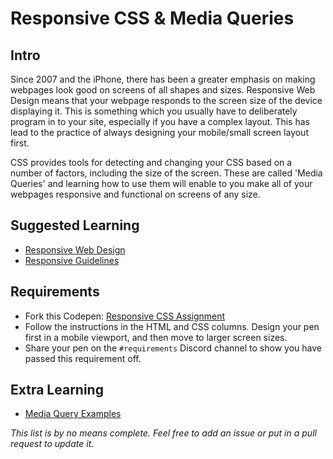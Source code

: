 # Responsive CSS & Media Queries

## Intro

Since 2007 and the iPhone, there has been a greater emphasis on making webpages look good on screens of all shapes and sizes. Responsive Web Design means that your webpage responds to the screen size of the device displaying it. This is something which you usually have to deliberately program in to your site, especially if you have a complex layout. This has lead to the practice of always designing your mobile/small screen layout first.

CSS provides tools for detecting and changing your CSS based on a number of factors, including the size of the screen. These are called 'Media Queries' and learning how to use them will enable to you make all of your webpages responsive and functional on screens of any size.

## Suggested Learning

- [Responsive Web Design](https://developers.google.com/web/fundamentals/design-and-ui/responsive/)
- [Responsive Guidelines](https://responsivedesign.is/guidelines/)

## Requirements

- Fork this Codepen: [Responsive CSS Assignment](https://codepen.io/alexanderson1993/pen/ayQEBJ)
- Follow the instructions in the HTML and CSS columns. Design your pen first in a mobile viewport, and then move to larger screen sizes.
- Share your pen on the `#requirements` Discord channel to show you have passed this requirement off.


## Extra Learning

- [Media Query Examples](https://mediaqueri.es)

*This list is by no means complete. Feel free to add an issue or put in a pull request to update it.*
